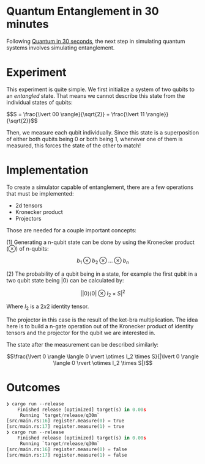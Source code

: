 # Quantum Entanglement in 30 minutes

Following [Quantum in 30 seconds][q30s], the next step in simulating quantum
systems involves simulating entanglement.

[q30s]: https://github.com/felipetavares/q30s

# Experiment

This experiment is quite simple. We first initialize a system of two qubits to
an *entangled* state. That means we cannot describe this state from the
individual states of qubits:

$$S = \frac{\lvert 00 \rangle}{\sqrt{2}} + \frac{\lvert 11 \rangle}}{\sqrt{2}}$$

Then, we measure each qubit individually. Since this state is a superposition
of either both qubits being 0 or both being 1, whenever one of them is
measured, this forces the state of the other to match!

# Implementation

To create a simulator capable of entanglement, there are a few operations that
must be implemented:

- 2d tensors
- Kronecker product
- Projectors

Those are needed for a couple important concepts:

(1) Generating a n-qubit state can be done by using the Kronecker product
($\otimes$) of n-qubits:

$$b_{1} \otimes b_{2} \otimes \ldots \otimes b_{n}$$

(2) The probability of a qubit being in a state, for example the first qubit in
a two qubit state being $\lvert 0 \rangle$ can be calculated by:

$$|\lvert 0 \rangle \langle 0 \rvert \otimes I_2 \times S|^2$$

Where $I_2$ is a $2x2$ identity tensor.

The projector in this case is the result of the ket-bra multiplication. The
idea here is to build a n-gate operation out of the Kronecker product of
identity tensors and the projector for the qubit we are interested in.

The state after the measurement can be described similarly:

$$\frac{\lvert 0 \rangle \langle 0 \rvert \otimes I_2 \times S}{|\lvert 0 \rangle \langle 0 \rvert \otimes I_2 \times S|}$$

# Outcomes

```python
❯ cargo run --release
    Finished release [optimized] target(s) in 0.00s
     Running `target/release/q30m`
[src/main.rs:16] register.measure(0) = true
[src/main.rs:17] register.measure(1) = true
❯ cargo run --release
    Finished release [optimized] target(s) in 0.00s
     Running `target/release/q30m`
[src/main.rs:16] register.measure(0) = false
[src/main.rs:17] register.measure(1) = false
```
